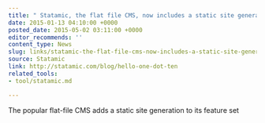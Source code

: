 ```yaml
---
title: " Statamic, the flat file CMS, now includes a static site generator"
date: 2015-01-13 04:10:00 +0000
posted_date: 2015-05-02 03:11:00 +0000
editor_recommends: ''
content_type: News
slug: links/statamic-the-flat-file-cms-now-includes-a-static-site-generator
source: Statamic
link: http://statamic.com/blog/hello-one-dot-ten
related_tools:
- tool/statamic.md

---
```

The popular flat-file CMS adds a static site generation to its feature set



